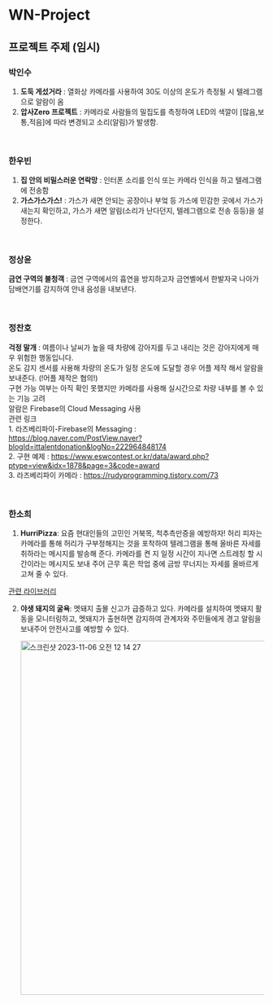 # WN-Project

## 프로젝트 주제 (임시)  

### 박인수
1. **도둑 게섰거라** : 열화상 카메라를 사용하여 30도 이상의 온도가 측정될 시 텔레그램으로 알람이 옴  
2. **압사Zero 프로젝트** : 카메라로 사람들의 밀집도를 측정하여 LED의 색깔이 [많음,보통,적음]에 따라 변경되고 소리(알림)가 발생함.

<br>

### 한우빈   
1. **집 안의 비밀스러운 연락망** : 인터폰 소리를 인식 또는 카메라 인식을 하고 텔레그램에 전송함  
2. **가스가스가스!** : 가스가 새면 안되는 공장이나 부엌 등 가스에 민감한 곳에서 가스가 새는지 확인하고, 가스가 새면 알림(소리가 난다던지, 텔레그램으로 전송 등등)을 설정한다.

<br>

### 정상윤
**금연 구역의  불청객** : 금연 구역에서의 흡연을 방지하고자 금연벨에서 한발자국 나아가 담배연기를 감지하여 안내 음성을 내보낸다.  

<br>

### 정찬호 
**걱정 말개** : 여름이나 날씨가 높을 때 차량에 강아지를 두고 내리는 것은 강아지에게 매우 위험한 행동입니다.    
               온도 감지 센서를 사용해 차량의 온도가 일정 온도에 도달할 경우 어플 제작 해서 알람을 보내준다. (!어플 제작은 협의!)   
               구현 가능 여부는 아직 확인 못했지만 카메라를 사용해 실시간으로 차량 내부를 볼 수 있는 기능 고려  
               알람은 Firebase의 Cloud Messaging 사용  
               관련 링크  
               1. 라즈베리파이-Firebase의 Messaging : https://blog.naver.com/PostView.naver?blogId=ittalentdonation&logNo=222964848174  
               2. 구현 예제 : https://www.eswcontest.or.kr/data/award.php?ptype=view&idx=1878&page=3&code=award  
               3. 라즈베리파이 카메라 : https://rudyprogramming.tistory.com/73

<br>

### 한소희
1. **HurriPizza**: 요즘 현대인들의 고민인 거북목, 척추측만증을 예방하자! 허리 피자는 카메라를 통해 허리가 구부정해지는 것을 포착하여 텔레그램을 통해 올바른 자세를 취하라는 메시지를 발송해 준다. 카메라를 켠 지 일정 시간이 지나면 스트레칭 할 시간이라는 메시지도 보내 주어 근무 혹은 학업 중에 금방 무너지는 자세를 올바르게 고쳐 줄 수 있다.

<a href="https://github.com/CMU-Perceptual-Computing-Lab/openpose"> 관련 라이브러리 </a>

2. **야생 돼지의 굴욕**: 멧돼지 출몰 신고가 급증하고 있다. 카메라를 설치하여 멧돼지 활동을 모니터링하고, 멧돼지가 출현하면 감지하여 관계자와 주민들에게 경고 알림을 보내주어 안전사고를 예방할 수 있다.
   
   <img width="696" alt="스크린샷 2023-11-06 오전 12 14 27" src="https://github.com/inhatc-WirelessNetwork/WN-Project/assets/90755590/757bee0c-14a6-49d3-b95c-20b85056a8dd">

